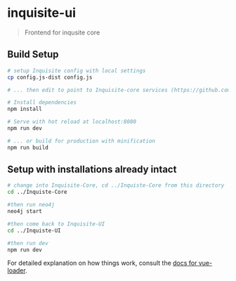 # inquisite-ui

> Frontend for inqusite core

## Build Setup


``` bash
# setup Inquisite config with local settings
cp config.js-dist config.js

# ... then edit to point to Inquisite-core services (https://github.com/inquisite/Inquisite-Core)

# Install dependencies
npm install

# Serve with hot reload at localhost:8080
npm run dev

# ... or build for production with minification
npm run build
```

## Setup with installations already intact


``` bash
# change into Inquisite-Core, cd ../Inquiste-Core from this directory
cd ../Inquiste-Core

#then run neo4j
neo4j start

#then come back to Inquisite-UI
cd ../Inquiste-UI

#then run dev
npm run dev

```

For detailed explanation on how things work, consult the [docs for vue-loader](http://vuejs.github.io/vue-loader).
